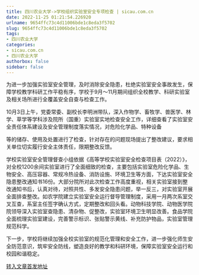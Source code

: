 ```yaml
---
title: 四川农业大学->学校组织实验室安全专项检查 | sicau.com.cn
date: 2022-11-25 01:21:54.226920
urlname: 9654ffc73c4d11006bde1c8eda3f5702
slug: 9654ffc73c4d11006bde1c8eda3f5702
tags: 
- 四川农业大学
categories:
- sicau.com.cn
- 四川农业大学
authorbox: false
sidebar: false
---
```

为进一步加强实验室安全管理，及时消除安全隐患，杜绝实验室安全事故发生，保障学校教学科研工作平稳有序，学校于9月～11月期间组织全校教学、科研实验室及相关场所进行全覆盖安全自查与检查工作。  

10月3日上午，党委常委、副校长李明洲带队，深入作物学、畜牧学、兽医学、林学、草学等学科涉及院所（国重）实验室实地检查安全工作，详细查看了实验室安全责任体系建设及安全管理制度落实情况，对危险化学品、特种设备
<!--more-->
等的储存、使用及处置进行了检查，针对存在的问题现场提出了整改建议，要求相关单位切实履行安全主体责任，限期整改反馈。

学校实验室安全管理督查小组依据《高等学校实验室安全检查项目表（2022）》，对全校1200余间实验室进行了全面细致的检查，主要包括实验室危险化学品、生物安全、高压容器、常规冷热设备、消防设施、环境卫生等方面，下达实验室安全隐患整改通知书16份。大部分院所对此次检查工作高度重视，相关实验室接到整改通知书后，认真对待，对照共性、多发安全隐患问题，举一反三，对实验室开展全面排查整改。如农学院建立实验室安全运行督导管理制度，采用一月两次系室交叉互查，系室主任签字确认方式，定期整改和回头看。动物科技学院、动物医学院院领导深入实验室查隐患、清杂物、促整改，实验室环境卫生明显改善。食品学院全面梳理实验室建设，完善警示标识、张贴警示黄线、补充防护物品，实验室管理规范科学。

下一步，学校将继续加强全校实验室的规范化管理和安全工作，进一步强化师生安全防范意识，筑牢安全防线，塑造良好的教学和科研环境，保障实验室安全运行和校园和谐稳定。



[转入文章首发地址](https://news.sicau.edu.cn/info/1078/70353.htm)